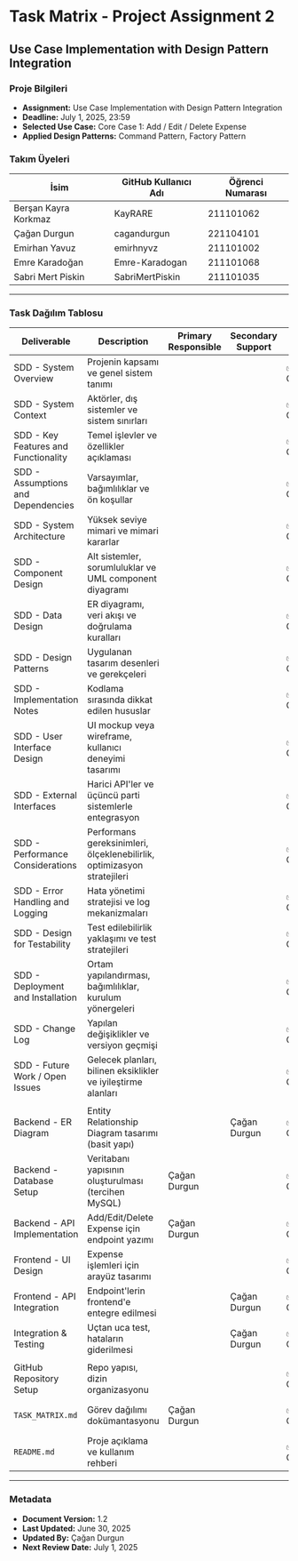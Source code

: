 # Task Matrix - Project Assignment 2
## Use Case Implementation with Design Pattern Integration

### Proje Bilgileri
- **Assignment:** Use Case Implementation with Design Pattern Integration  
- **Deadline:** July 1, 2025, 23:59  
- **Selected Use Case:** Core Case 1: Add / Edit / Delete Expense  
- **Applied Design Patterns:** Command Pattern, Factory Pattern  

### Takım Üyeleri
| İsim                  | GitHub Kullanıcı Adı | Öğrenci Numarası |
|-----------------------|----------------------|------------------|
| Berşan Kayra Korkmaz  | KayRARE              | 211101062        |
| Çağan Durgun          | cagandurgun          | 221104101        |
| Emirhan Yavuz         | emirhnyvz            | 211101002        |
| Emre Karadoğan        | Emre-Karadogan       | 211101068        |
| Sabri Mert Piskin     | SabriMertPiskin      | 211101035        |

---

### Task Dağılım Tablosu

| Deliverable                            | Description                                                                 | Primary Responsible | Secondary Support | Status         | Due Date       |
|----------------------------------------|-----------------------------------------------------------------------------|---------------------|-------------------|----------------|----------------|
| SDD - System Overview                  | Projenin kapsamı ve genel sistem tanımı                                     |                     |                   | ✅ Completed   | June 29, 2025  |
| SDD - System Context                   | Aktörler, dış sistemler ve sistem sınırları                                 |                     |                   | ✅ Completed   | June 29, 2025  |
| SDD - Key Features and Functionality   | Temel işlevler ve özellikler açıklaması                                     |                     |                   | ✅ Completed   | June 29, 2025  |
| SDD - Assumptions and Dependencies     | Varsayımlar, bağımlılıklar ve ön koşullar                                   |                     |                   | ✅ Completed   | June 29, 2025  |
| SDD - System Architecture              | Yüksek seviye mimari ve mimari kararlar                                     |                     |                   | ✅ Completed   | June 29, 2025  |
| SDD - Component Design                 | Alt sistemler, sorumluluklar ve UML component diyagramı                     |                     |                   | ✅ Completed   | June 29, 2025  |
| SDD - Data Design                      | ER diyagramı, veri akışı ve doğrulama kuralları                             |                     |                   | ✅ Completed   | June 29, 2025  |
| SDD - Design Patterns                  | Uygulanan tasarım desenleri ve gerekçeleri                                  |                     |                   | ✅ Completed   | June 29, 2025  |
| SDD - Implementation Notes             | Kodlama sırasında dikkat edilen hususlar                                    |                     |                   | ✅ Completed   | June 29, 2025  |
| SDD - User Interface Design            | UI mockup veya wireframe, kullanıcı deneyimi tasarımı                       |                     |                   | ✅ Completed   | June 29, 2025  |
| SDD - External Interfaces              | Harici API'ler ve üçüncü parti sistemlerle entegrasyon                      |                     |                   | ✅ Completed   | June 29, 2025  |
| SDD - Performance Considerations       | Performans gereksinimleri, ölçeklenebilirlik, optimizasyon stratejileri     |                     |                   | ✅ Completed   | June 29, 2025  |
| SDD - Error Handling and Logging       | Hata yönetimi stratejisi ve log mekanizmaları                               |                     |                   | ✅ Completed   | June 29, 2025  |
| SDD - Design for Testability           | Test edilebilirlik yaklaşımı ve test stratejileri                           |                     |                   | ✅ Completed   | June 29, 2025  |
| SDD - Deployment and Installation      | Ortam yapılandırması, bağımlılıklar, kurulum yönergeleri                    |                     |                   | ✅ Completed   | June 29, 2025  |
| SDD - Change Log                       | Yapılan değişiklikler ve versiyon geçmişi                                   |                     |                   | ✅ Completed   | June 29, 2025  |
| SDD - Future Work / Open Issues        | Gelecek planları, bilinen eksiklikler ve iyileştirme alanları               |                     |                   | ✅ Completed   | June 29, 2025  |
|                                        |                                                                             |                     |                   |                |                |
| Backend - ER Diagram                   | Entity Relationship Diagram tasarımı (basit yapı)                           |                     | Çağan Durgun      | ✅ Completed   | June 23, 2025  |
| Backend - Database Setup               | Veritabanı yapısının oluşturulması (tercihen MySQL)                         | Çağan Durgun        |                   | ✅ Completed   | June 24, 2025  |
| Backend - API Implementation           | Add/Edit/Delete Expense için endpoint yazımı                                | Çağan Durgun        |                   | ✅ Completed   | June 28, 2025  |
| Frontend - UI Design                   | Expense işlemleri için arayüz tasarımı                                      |                     |                   | ✅ Completed   | June 27, 2025  |
| Frontend - API Integration             | Endpoint'lerin frontend'e entegre edilmesi                                  |                     | Çağan Durgun      | ✅ Completed   | June 29, 2025  |
| Integration & Testing                  | Uçtan uca test, hataların giderilmesi                                       |                     | Çağan Durgun      | ✅ Completed   | June 30, 2025  |
|                                        |                                                                             |                     |                   |                |                |
| GitHub Repository Setup                | Repo yapısı, dizin organizasyonu                                            |                     |                   | ✅ Completed   | June 25, 2025  |
| `TASK_MATRIX.md`                       | Görev dağılımı dokümantasyonu                                               | Çağan Durgun        |                   | ✅ Completed   | June 26, 2025  |
| `README.md`                            | Proje açıklama ve kullanım rehberi                                          |                     |                   | ✅ Completed   | June 30, 2025  |

---

### Metadata
- **Document Version:** 1.2  
- **Last Updated:** June 30, 2025  
- **Updated By:** Çağan Durgun  
- **Next Review Date:** July 1, 2025  